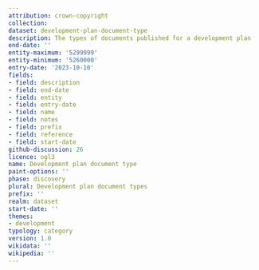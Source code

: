 ```yaml
---
attribution: crown-copyright
collection:
dataset: development-plan-document-type
description: The types of documents published for a development plan
end-date: ''
entity-maximum: '5299999'
entity-minimum: '5260000'
entry-date: '2023-10-10'
fields:
- field: description
- field: end-date
- field: entity
- field: entry-date
- field: name
- field: notes
- field: prefix
- field: reference
- field: start-date
github-discussion: 26
licence: ogl3
name: Development plan document type
paint-options: ''
phase: discovery
plural: Development plan document types
prefix: ''
realm: dataset
start-date: ''
themes:
- development
typology: category
version: 1.0
wikidata: ''
wikipedia: ''
---
```

